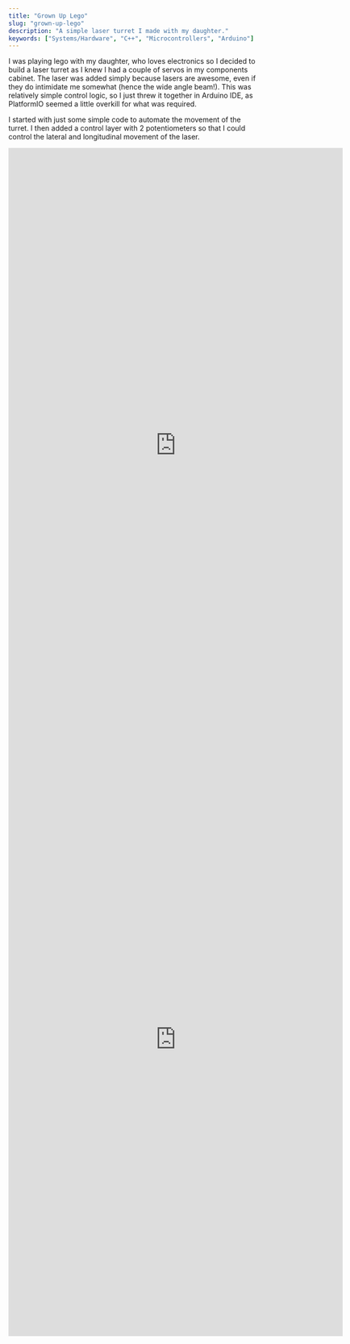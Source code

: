 ```yaml
---
title: "Grown Up Lego"
slug: "grown-up-lego"
description: "A simple laser turret I made with my daughter."
keywords: ["Systems/Hardware", "C++", "Microcontrollers", "Arduino"]
---
```


I was playing lego with my daughter, who loves electronics so I decided to build a laser turret as I knew I had a couple of servos in my components cabinet. The laser was added simply because lasers are awesome, even if they do intimidate me somewhat (hence the wide angle beam!). This was relatively simple control logic, so I just threw it together in Arduino IDE, as PlatformIO seemed a little overkill for what was required.

I started with just some simple code to automate the movement of the turret. I then added a control layer with 2 potentiometers so that I could control the lateral and longitudinal movement of the laser.


<iframe width="663" height="1179" src="https://www.youtube.com/embed/NSzOtbBFWFg" title="Automatic Laser Turret!" frameborder="0" allow="accelerometer; autoplay; clipboard-write; encrypted-media; gyroscope; picture-in-picture; web-share" referrerPolicy="strict-origin-when-cross-origin" allowfullscreen></iframe>

<iframe width="663" height="1179" src="https://www.youtube.com/embed/O32LRYU0Y7c" title="Laser Turret" frameborder="0" allow="accelerometer; autoplay; clipboard-write; encrypted-media; gyroscope; picture-in-picture; web-share" referrerPolicy="strict-origin-when-cross-origin" allowfullscreen></iframe>

